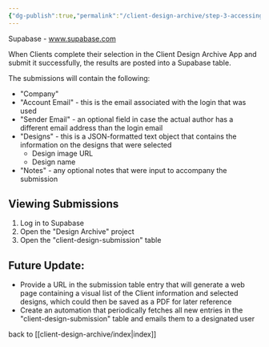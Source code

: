 ```yaml
---
{"dg-publish":true,"permalink":"/client-design-archive/step-3-accessing-submitted-design-lists/"}
---
```


Supabase - www.supabase.com

When Clients complete their selection in the Client Design Archive App and submit it successfully, the results are posted into a Supabase table.

The submissions will contain the following:

- "Company"
- "Account Email" - this is the email associated with the login that was used
- "Sender Email" - an optional field in case the actual author has a different email address than the login email
- "Designs" - this is a JSON-formatted text object that contains the information on the designs that were selected
	- Design image URL
	- Design name
- "Notes" - any optional notes that were input to accompany the submission

## Viewing Submissions

1. Log in to Supabase
2. Open the "Design Archive" project
3. Open the "client-design-submission" table

## Future Update:
- Provide a URL in the submission table entry that will generate a web page containing a visual list of the Client information and selected designs, which could then be saved as a PDF for later reference
- Create an automation that periodically fetches all new entries in the "client-design-submission" table and emails them to a designated user


back to  [[client-design-archive/index\|index]]